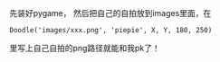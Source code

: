 先装好pygame，
然后把自己的自拍放到images里面，在
```
Doodle('images/xxx.png', 'piepie', X, Y, 180, 250)
```

里写上自己自拍的png路径就能和我pk了！

